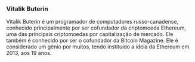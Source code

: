 ### Vitalik Buterin

Vitalik Buterin é um programador de computadores russo-canadense, conhecido principalmente por ser cofundador da criptomoeda Ethereum, uma das principais criptomoedas por capitalização de mercado. Ele também é conhecido por ser o cofundador da Bitcoin Magazine. Ele é considerado um gênio por muitos, tendo instituído a ideia da Ethereum em 2013, aos 19 anos.
